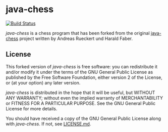 # java-chess #

[![Build Status](https://travis-ci.org/warpwe/java-chess.png?branch=master)](https://travis-ci.org/warpwe/java-chess)

*java-chess* is a chess program that has been forked from the original [java-chess](http://sourceforge.net/projects/java-chess) project written by Andreas Rueckert und Harald Faber.

## License ##
This forked version of *java-chess* is free software: you can redistribute it and/or modify it under the terms of the GNU General Public License as published by the Free Software Foundation, either version 2 of the License, or (at your option) any later version.

*java-chess* is distributed in the hope that it will be useful, but WITHOUT ANY WARRANTY; without even the implied warranty of MERCHANTABILITY or FITNESS FOR A PARTICULAR PURPOSE. See the GNU General Public License for more details.

You should have received a copy of the GNU General Public License along with *java-chess*. If not, see [LICENSE.md](https://github.com/warpwe/java-chess/blob/master/LICENSE.md).
